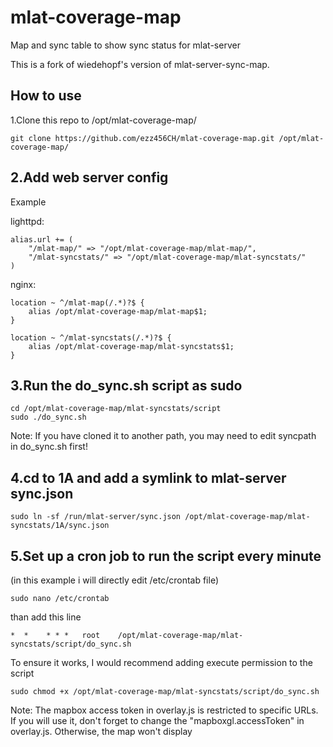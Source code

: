 # mlat-coverage-map

Map and sync table to show sync status for mlat-server

This is a fork of wiedehopf's version of mlat-server-sync-map.

## How to use

1.Clone this repo to /opt/mlat-coverage-map/

```
git clone https://github.com/ezz456CH/mlat-coverage-map.git /opt/mlat-coverage-map/
```

## 2.Add web server config

Example

lighttpd:

```
alias.url += (
    "/mlat-map/" => "/opt/mlat-coverage-map/mlat-map/",
    "/mlat-syncstats/" => "/opt/mlat-coverage-map/mlat-syncstats/"
)
```

nginx:

```
location ~ ^/mlat-map(/.*)?$ {
    alias /opt/mlat-coverage-map/mlat-map$1;
}

location ~ ^/mlat-syncstats(/.*)?$ {
    alias /opt/mlat-coverage-map/mlat-syncstats$1;
}
```

## 3.Run the do_sync.sh script as sudo

```
cd /opt/mlat-coverage-map/mlat-syncstats/script
sudo ./do_sync.sh
```

Note: If you have cloned it to another path, you may need to edit syncpath in do_sync.sh first!

## 4.cd to 1A and add a symlink to mlat-server sync.json

```
sudo ln -sf /run/mlat-server/sync.json /opt/mlat-coverage-map/mlat-syncstats/1A/sync.json
```

## 5.Set up a cron job to run the script every minute

(in this example i will directly edit /etc/crontab file)

```
sudo nano /etc/crontab
```

than add this line

```
*  *    * * *   root    /opt/mlat-coverage-map/mlat-syncstats/script/do_sync.sh
```

To ensure it works, I would recommend adding execute permission to the script

```
sudo chmod +x /opt/mlat-coverage-map/mlat-syncstats/script/do_sync.sh
```

Note: The mapbox access token in overlay.js is restricted to specific URLs. If you will use it, don't forget to change the "mapboxgl.accessToken" in overlay.js. Otherwise, the map won't display
